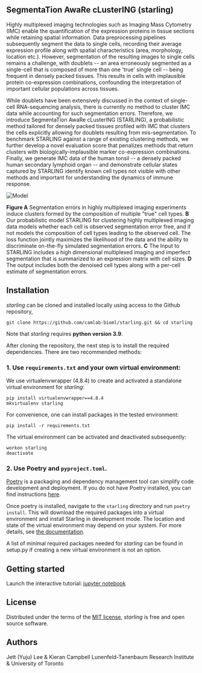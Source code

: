 ## SegmentaTion AwaRe cLusterING (starling)

Highly multiplexed imaging technologies such as Imaging Mass Cytometry (IMC) enable the quantification of the expression proteins in tissue sections while retaining spatial information. Data preprocessing pipelines subsequently segment the data to single cells, recording their average expression profile along with spatial characteristics (area, morphology, location etc.). However, segmentation of the resulting images to single cells remains a challenge, with doublets -- an area erroneously segmented as a single-cell that is composed of more than one 'true' single cell -- being frequent in densely packed tissues. This results in cells with implausible protein co-expression combinations, confounding the interpretation of important cellular populations across tissues.

While doublets have been extensively discussed in the context of single-cell RNA-sequencing analysis, there is currently no method to cluster IMC data while accounting for such segmentation errors. Therefore, we introduce SegmentaTion AwaRe cLusterING (STARLING), a probabilistic method tailored for densely packed tissues profiled with IMC that clusters the cells explicitly allowing for doublets resulting from mis-segmentation. To benchmark STARLING against a range of existing clustering methods, we further develop a novel evaluation score that penalizes methods that return clusters with biologically-implausible marker co-expression combinations. Finally, we generate IMC data of the human tonsil -- a densely packed human secondary lymphoid organ -- and demonstrate cellular states captured by STARLING identify known cell types not visible with other methods and important for understanding the dynamics of immune response.

![Model](https://github.com/camlab-bioml/starling/blob/main/starling.png)

**Figure A** Segmentation errors in highly multiplexed imaging experiments induce clusters formed by the composition of multiple "true" cell types. **B** Our probabilistic model STARLING for clustering highly multiplexed imaging data models whether each cell is observed segmentation error free, and if not models the composition of cell types leading to the observed cell. The loss function jointly maximizes the likelihood of the data and the ability to discriminate on-the-fly simulated segmentation errors. **C** The Input to STARLING includes a high dimensional multiplexed imaging and imperfect segmentation that is summarized to an expression matrix with cell sizes. **D** The output includes both the denoised cell types along with a per-cell estimate of segmentation errors.

## Installation

_starling_ can be cloned and installed locally using access to the Github repository,

```
git clone https://github.com/camlab-bioml/starling.git && cd starling
```

Note that _starling_ requires **python version 3.9**.

After cloning the repository, the next step is to install the required dependencies. There are two recommended methods:

### 1. Use `requirements.txt` and your own virtual environment:

We use virtualenvwrapper (4.8.4) to create and activated a standalone virtual environment for _starling_:

```
pip install virtualenvwrapper==4.8.4
mkvirtualenv starling
```

For convenience, one can install packages in the tested environment:

```
pip install -r requirements.txt
```

The virtual environment can be activated and deactivated subsequently:

```
workon starling
deactivate
```

### 2. Use Poetry and `pyproject.toml`.

[Poetry](https://python-poetry.org/) is a packaging and dependency management tool can simplify code development and deployment. If you do not have Poetry installed, you can find instructions [here](https://python-poetry.org/docs/).

Once poetry is installed, navigate to the `starling` directory and run `poetry install`. This will download the required packages into a virtual environment and install Starling in development mode. The location and state of the virtual environment may depend on your system. For more details, see [the documentation](https://python-poetry.org/docs/managing-environments/).


A list of minimal required packages needed for _starling_ can be found in setup.py if creating a new virtual environment is not an option.

## Getting started

Launch the interactive tutorial: [jupyter notebook][tutorial]

## License

Distributed under the terms of the [MIT license][license],
_starling_ is free and open source software.

## Authors

Jett (Yuju) Lee & Kieran Campbell
Lunenfeld-Tanenbaum Research Institute & University of Toronto

<!-- github-only -->

[tutorial]: https://github.com/camlab-bioml/starling/blob/main/docs/tutorial/getting-started.ipynb
[license]: https://github.com/camlab-bioml/starling/blob/main/LICENSE
